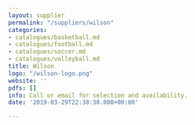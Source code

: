```yaml
---
layout: supplier
permalink: "/suppliers/wilson"
categories:
- catalogues/basketball.md
- catalogues/football.md
- catalogues/soccer.md
- catalogues/volleyball.md
title: Wilson
logo: "/wilson-logo.png"
website: ''
pdfs: []
info: Call or email for selection and availability.
date: '2019-03-29T22:38:38.000+00:00'

---
```

